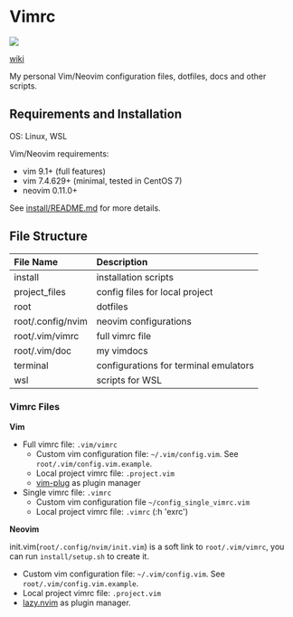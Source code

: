 # Vimrc

<a href="https://dotfyle.com/jiangyinzuo/vimrc"><img src="https://dotfyle.com/jiangyinzuo/vimrc/badges/plugin-manager?style=for-the-badge" /></a>

[wiki](https://github.com/jiangyinzuo/vimrc/wiki)

My personal Vim/Neovim configuration files, dotfiles, docs and other scripts.

## Requirements and Installation

OS: Linux, WSL

Vim/Neovim requirements:

- vim 9.1+ (full features)
- vim 7.4.629+ (minimal, tested in CentOS 7)
- neovim 0.11.0+

See [install/README.md](./install/README.md) for more details.

## File Structure

| File Name         | Description                           |
| :---------------- | :------------------------------------ |
| install           | installation scripts                  |
| project_files     | config files for local project        |
| root              | dotfiles                              |
| root/.config/nvim | neovim configurations                 |
| root/.vim/vimrc   | full vimrc file                       |
| root/.vim/doc     | my vimdocs                            |
| terminal          | configurations for terminal emulators |
| wsl               | scripts for WSL                       |

### Vimrc Files

**Vim**

- Full vimrc file: `.vim/vimrc`
    - Custom vim configuration file: `~/.vim/config.vim`. See `root/.vim/config.vim.example`.
    - Local project vimrc file: `.project.vim`
    - [vim-plug](https://github.com/junegunn/vim-plug) as plugin manager
- Single vimrc file: `.vimrc`
    - Custom vim configuration file `~/config_single_vimrc.vim`
    - Local project vimrc file: `.vimrc` (:h 'exrc')

**Neovim**

init.vim(`root/.config/nvim/init.vim`) is a soft link to `root/.vim/vimrc`, you can run `install/setup.sh` to create it.

- Custom vim configuration file: `~/.vim/config.vim`. See `root/.vim/config.vim.example`.
- Local project vimrc file: `.project.vim`
- [lazy.nvim](https://github.com/folke/lazy.nvim) as plugin manager.
